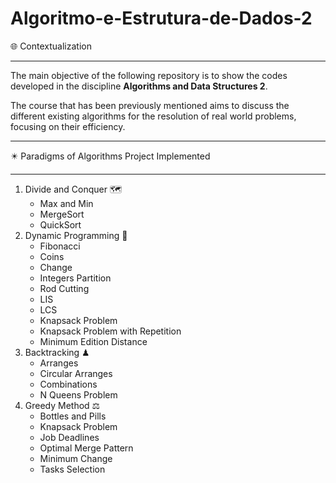 # Algoritmo-e-Estrutura-de-Dados-2



🌐 Contextualization

---

The main objective of the following repository is to show the codes developed in the discipline **Algorithms and Data Structures 2**. 

The course that has been previously mentioned aims to discuss the different existing algorithms for the resolution of real world problems, focusing on their efficiency.

---

✴️ Paradigms of Algorithms Project Implemented

---

1. Divide and Conquer 🗺️
   - Max and Min
   - MergeSort
   - QuickSort
2. Dynamic Programming 📖
   - Fibonacci
   - Coins
   - Change
   - Integers Partition
   - Rod Cutting
   - LIS
   - LCS
   - Knapsack Problem
   - Knapsack Problem with Repetition 
   - Minimum Edition Distance 
3. Backtracking ♟
   - Arranges ️
   - Circular Arranges
   - Combinations
   - N Queens Problem
4. Greedy Method ⚖️
   - Bottles and Pills
   - Knapsack Problem
   - Job Deadlines
   - Optimal Merge Pattern
   - Minimum Change
   - Tasks Selection






